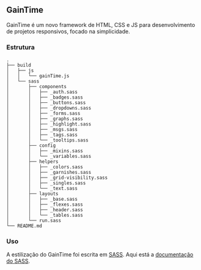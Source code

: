 ## GainTime
GainTime é um novo framework de HTML, CSS e JS para desenvolvimento de projetos responsivos, focado na simplicidade.

### Estrutura
```
.
├── build
│   ├── js
│   │   └── gainTime.js
│   └── sass
│       ├── components
│       │   ├── _auth.sass
│       │   ├── _badges.sass
│       │   ├── _buttons.sass
│       │   ├── _dropdowns.sass
│       │   ├── _forms.sass
│       │   ├── _graphs.sass
│       │   ├── _highlight.sass
│       │   ├── _msgs.sass
│       │   ├── _tags.sass
│       │   └── _tooltips.sass
│       ├── config
│       │   ├── _mixins.sass
│       │   └── _variables.sass
│       ├── helpers
│       │   ├── _colors.sass
│       │   ├── _garnishes.sass
│       │   ├── _grid-visibility.sass
│       │   ├── _singles.sass
│       │   └── _text.sass
│       ├── layouts
│       │   ├── _base.sass
│       │   ├── _flexes.sass
│       │   ├── _header.sass
│       │   └── _tables.sass
│       └── run.sass
└── README.md
```

### Uso

A estilização do GainTime foi escrita em [SASS](http://sass-lang.com/). Aqui está a [documentação do SASS](http://sass-lang.com/documentation/file.SASS_REFERENCE.html).
